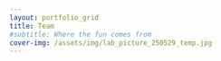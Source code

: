 ```yaml
---
layout: portfolio_grid
title: Team
#subtitle: Where the fun comes from
cover-img: /assets/img/lab_picture_250529_temp.jpg
---
```

